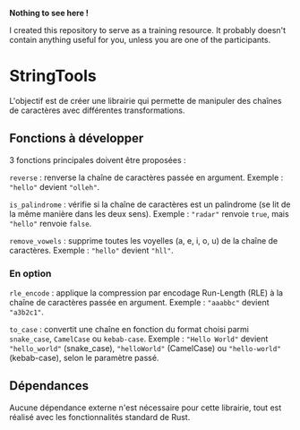 **Nothing to see here !**

I created this repository to serve as a training resource. It probably doesn't contain anything useful for you, unless you are one of the participants.

# StringTools

L'objectif est de créer une librairie qui permette de manipuler des chaînes de caractères avec différentes transformations.

## Fonctions à développer

3 fonctions principales doivent être proposées :

`reverse`
: renverse la chaîne de caractères passée en argument. Exemple : `"hello"` devient `"olleh"`.

`is_palindrome`
: vérifie si la chaîne de caractères est un palindrome (se lit de la même manière dans les deux sens). Exemple : `"radar"` renvoie `true`, mais `"hello"` renvoie `false`.

`remove_vowels`
: supprime toutes les voyelles (a, e, i, o, u) de la chaîne de caractères. Exemple : `"hello"` devient `"hll"`.

### En option

`rle_encode`
: applique la compression par encodage Run-Length (RLE) à la chaîne de caractères passée en argument. Exemple : `"aaabbc"` devient `"a3b2c1"`.

`to_case`
: convertit une chaîne en fonction du format choisi parmi `snake_case`, `CamelCase` ou `kebab-case`. Exemple : `"Hello World"` devient `"hello_world"` (snake_case), `"helloWorld"` (CamelCase) ou `"hello-world"` (kebab-case), selon le paramètre passé.

## Dépendances

Aucune dépendance externe n'est nécessaire pour cette librairie, tout est réalisé avec les fonctionnalités standard de Rust.
